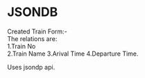 # JSONDB
Created Train Form:- <br>
The relations are:  <br>
1.Train No  <br >
2.Train Name
3.Arival Time
4.Departure Time.

Uses jsondp api.
